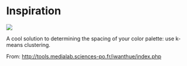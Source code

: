 # Inspiration

![](https://db-feed.s3.amazonaws.com/legacy/Screen_Shot_2018_05_12_at_6_53_40_PM-1526165691461.png)

A cool solution to determining the spacing of your color palette: use k-means clustering.

From: http://tools.medialab.sciences-po.fr/iwanthue/index.php